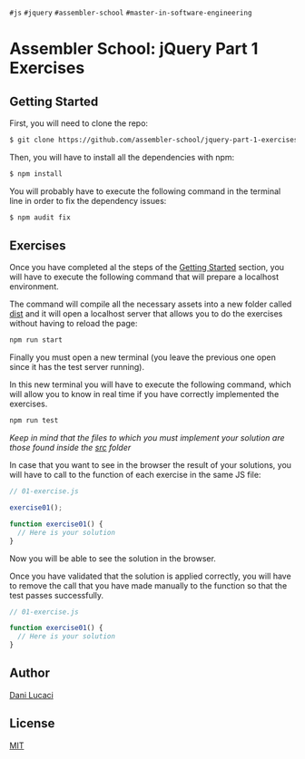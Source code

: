 `#js` `#jquery` `#assembler-school` `#master-in-software-engineering`

# Assembler School: jQuery Part 1 Exercises

## Getting Started

First, you will need to clone the repo:

```bash
$ git clone https://github.com/assembler-school/jquery-part-1-exercises
```

Then, you will have to install all the dependencies with npm:

```bash
$ npm install
```

You will probably have to execute the following command in the terminal line in order to fix the dependency issues:

```bash
$ npm audit fix
```

## Exercises

Once you have completed al the steps of the [Getting Started](#getting-started) section, you will have to execute the following command that will prepare a localhost environment.

The command will compile all the necessary assets into a new folder called [dist](./dist) and it will open a localhost server that allows you to do the exercises without having to reload the page:

```bash
npm run start
```

Finally you must open a new terminal (you leave the previous one open since it has the test server running).

In this new terminal you will have to execute the following command, which will allow you to know in real time if you have correctly implemented the exercises.

```bash
npm run test
```

_Keep in mind that the files to which you must implement your solution are those found inside the [src](./src) folder_

In case that you want to see in the browser the result of your solutions, you will have to call to the function of each exercise in the same JS file:

```js
// 01-exercise.js

exercise01();

function exercise01() {
  // Here is your solution
}
```

Now you will be able to see the solution in the browser.

Once you have validated that the solution is applied correctly, you will have to remove the call that you have made manually to the function so that the test passes successfully.

```js
// 01-exercise.js

function exercise01() {
  // Here is your solution
}
```

## Author <!-- omit in toc -->

[Dani Lucaci](https://github.com/danilucaci)

## License <!-- omit in toc -->

[MIT](https://choosealicense.com/licenses/mit/)
